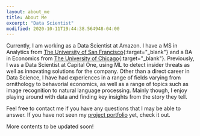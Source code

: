 ```yaml
---
layout: about_me
title: About Me
excerpt: "Data Scientist"
modified: 2020-10-11T19:44:38.564948-04:00
---
```


Currently, I am working as a Data Scientist at Amazon.
I have a MS in Analytics from [The University of San Francisco](https://www.usfca.edu/arts-sciences/graduate-programs/analytics){:target="_blank"} and a BA in Economics from [The University of Chicago](http://www.uchicago.edu/){:target="_blank"}. 
Previously, I was a Data Scientist at Capital One, using ML to detect insider threats as well as innovating solutions for the company. 
Other than a direct career in Data Science, I have had experiences in a range of fields varying from ornithology to behavorial economics, as well as a range of topics such as image recognition to natural language processing.
Mainly though, I enjoy playing around with data and finding key insights from the story they tell. 

Feel free to contact me if you have any questions that I may be able to answer. If you have not seen my [project portfolio](http://vincentpham1991.github.io/projects/) yet, check it out. 


More contents to be updated soon!